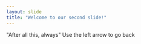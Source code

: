 ```yaml
---
layout: slide
title: "Welcome to our second slide!"
---
```

"After all this, always"
Use the left arrow to go back
